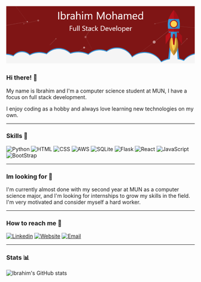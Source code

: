 [![Header](https://github.com/IbrahimCSAE/IbrahimCSAE/blob/main/banner.png "Header")](https://ibrahimcs.me)
---

### Hi there! 👋

My name is Ibrahim and I'm a computer science student at MUN, I have a focus on full stack development.

I enjoy coding as a hobby and always love learning new technologies on my own.

---

### Skills 🤹
![Python](https://img.shields.io/badge/Python-FFD43B?style=for-the-badge&logo=python&logoColor=blue)
![HTML](https://img.shields.io/badge/HTML5-E34F26?style=for-the-badge&logo=html5&logoColor=white)
![CSS](https://img.shields.io/badge/CSS3-1572B6?style=for-the-badge&logo=css3&logoColor=white)
![AWS](https://img.shields.io/badge/Amazon_AWS-FF9900?style=for-the-badge&logo=amazonaws&logoColor=white)
![SQLite](https://img.shields.io/badge/SQLite-07405E?style=for-the-badge&logo=sqlite&logoColor=white)
![Flask](https://img.shields.io/badge/Flask-000000?style=for-the-badge&logo=flask&logoColor=white)
![React](https://img.shields.io/badge/React-20232A?style=for-the-badge&logo=react&logoColor=61DAFB)
![JavaScript](https://img.shields.io/badge/JavaScript-323330?style=for-the-badge&logo=javascript&logoColor=F7DF1E)
![BootStrap](https://img.shields.io/badge/Bootstrap-563D7C?style=for-the-badge&logo=bootstrap&logoColor=white)

---




### Im looking for 👀

I'm currently almost done with my second year at MUN as a computer science major, and I'm looking for internships to grow my skills in the field. I'm very motivated and consider myself a hard worker.

---
### How to reach me 📱

[![Linkedin](https://img.shields.io/badge/LinkedIn-0077B5?style=for-the-badge&logo=linkedin&logoColor=white)](https://www.linkedin.com/in/imimmohamed/)
[![Website](https://img.shields.io/badge/website-000000?style=for-the-badge&logo=About.me&logoColor=white)](https://ibrahimcs.me)
[![Email](https://img.shields.io/badge/Gmail-D14836?style=for-the-badge&logo=gmail&logoColor=white)](mailto:imimmohamed@mun.ca)

---
### Stats 📊

![Ibrahim's GitHub stats](https://github-readme-stats.vercel.app/api?username=IbrahimCSAE&show_icons=true&theme=dark)










